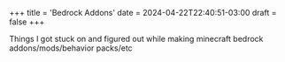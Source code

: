 +++
title = 'Bedrock Addons'
date = 2024-04-22T22:40:51-03:00
draft = false
+++

Things I got stuck on and figured out while making minecraft bedrock addons/mods/behavior packs/etc

